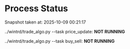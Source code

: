 # Process Status

Snapshot taken at: 2025-10-09 00:21:17

../wintrd/trade_algo.py --task price_update: **NOT RUNNING**

../wintrd/trade_algo.py --task buy_sell: **NOT RUNNING**

